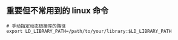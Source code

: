 ## 重要但不常用到的 linux 命令
```Shell
# 手动指定动态链接库的路径
export LD_LIBRARY_PATH=/path/to/your/library:$LD_LIBRARY_PATH

```